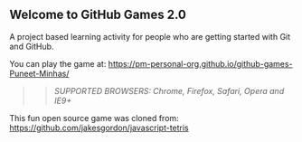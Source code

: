 ## Welcome to GitHub Games 2.0

A project based learning activity for people who are getting started with Git and GitHub.

You can play the game at: https://pm-personal-org.github.io/github-games-Puneet-Minhas/

>> _*SUPPORTED BROWSERS*: Chrome, Firefox, Safari, Opera and IE9+_

This fun open source game was cloned from: https://github.com/jakesgordon/javascript-tetris
